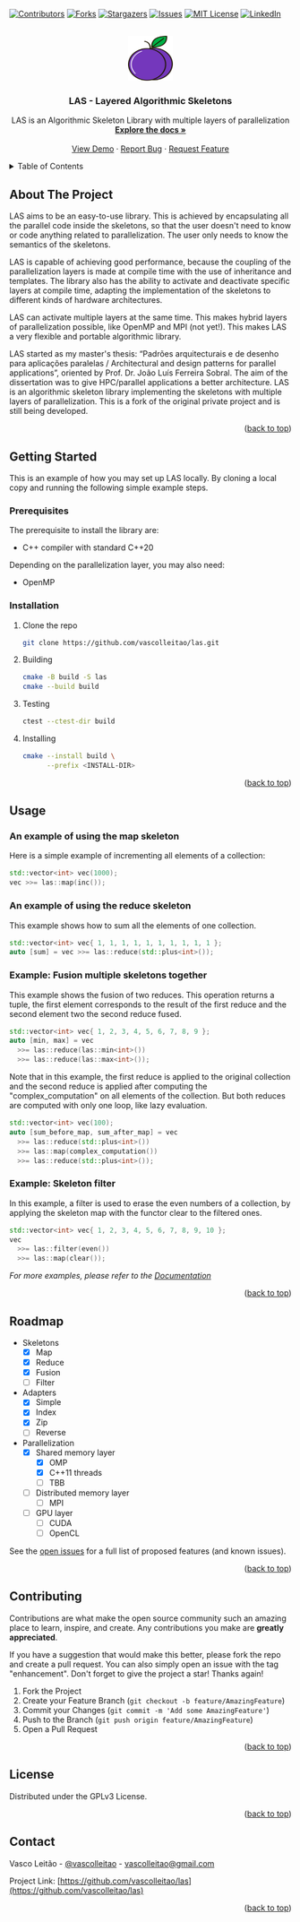 <div id="top"></div>
<!--
*** Thanks for checking out the Best-README-Template. If you have a suggestion
*** that would make this better, please fork the repo and create a pull request
*** or simply open an issue with the tag "enhancement".
*** Don't forget to give the project a star!
*** Thanks again! Now go create something AMAZING! :D
-->



<!-- PROJECT SHIELDS -->
<!--
*** I'm using markdown "reference style" links for readability.
*** Reference links are enclosed in brackets [ ] instead of parentheses ( ).
*** See the bottom of this document for the declaration of the reference variables
*** for contributors-url, forks-url, etc. This is an optional, concise syntax you may use.
*** https://www.markdownguide.org/basic-syntax/#reference-style-links
-->
[![Contributors][contributors-shield]][contributors-url]
[![Forks][forks-shield]][forks-url]
[![Stargazers][stars-shield]][stars-url]
[![Issues][issues-shield]][issues-url]
[![MIT License][license-shield]][license-url]
[![LinkedIn][linkedin-shield]][linkedin-url]



<!-- PROJECT LOGO -->
<br />
<div align="center">
  <a href="https://github.com/vascolleitao/las">
    <img src="docs/images/plum.png" alt="Logo" width="80" height="80">
  </a>

<h3 align="center">LAS - Layered Algorithmic Skeletons</h3>

  <p align="center">
    LAS is an Algorithmic Skeleton Library with multiple layers of parallelization 
    <br />
    <a href="https://github.com/vascolleitao/las"><strong>Explore the docs »</strong></a>
    <br />
    <br />
    <a href="https://github.com/vascolleitao/las">View Demo</a>
    ·
    <a href="https://github.com/vascolleitao/las/issues">Report Bug</a>
    ·
    <a href="https://github.com/vascolleitao/las/issues">Request Feature</a>
  </p>
</div>



<!-- TABLE OF CONTENTS -->
<details>
  <summary>Table of Contents</summary>
  <ol>
    <li>
      <a href="#about-the-project">About The Project</a>
      <ul>
        <li><a href="#built-with">Built With</a></li>
      </ul>
    </li>
    <li>
      <a href="#getting-started">Getting Started</a>
      <ul>
        <li><a href="#prerequisites">Prerequisites</a></li>
        <li><a href="#installation">Installation</a></li>
      </ul>
    </li>
    <li><a href="#usage">Usage</a></li>
    <li><a href="#roadmap">Roadmap</a></li>
    <li><a href="#contributing">Contributing</a></li>
    <li><a href="#license">License</a></li>
    <li><a href="#contact">Contact</a></li>
    <li><a href="#acknowledgments">Acknowledgments</a></li>
  </ol>
</details>



<!-- ABOUT THE PROJECT -->
## About The Project

LAS aims to be an easy-to-use library. This is achieved by encapsulating all the parallel code inside the skeletons, so that the user doesn't need to know or code anything related to parallelization. The user only needs to know the semantics of the skeletons. 

LAS is capable of achieving good performance, because the coupling of the parallelization layers is made at compile time with the use of inheritance and templates. The library also has the ability to activate and deactivate specific layers at compile time, adapting the implementation of the skeletons to different kinds of hardware architectures. 

LAS can activate multiple layers at the same time. This makes hybrid layers of parallelization possible, like OpenMP and MPI (not yet!). This makes LAS a very flexible and portable algorithmic library.  

LAS started as my master's thesis: “Padrões arquitecturais e de desenho para aplicações paralelas / Architectural and design patterns for parallel applications”, oriented by Prof. Dr. João Luís Ferreira Sobral. The aim of the dissertation was to give HPC/parallel applications a better architecture. LAS is an algorithmic skeleton library implementing the skeletons with multiple layers of parallelization. This is a fork of the original private project and is still being developed. 

<p align="right">(<a href="#top">back to top</a>)</p>



<!-- GETTING STARTED -->
## Getting Started

This is an example of how you may set up LAS locally.
By cloning a local copy and running the following simple example steps.

### Prerequisites

The prerequisite to install the library are: 
* C++ compiler with standard C++20

Depending on the parallelization layer, you may also need:
* OpenMP 

### Installation

1. Clone the repo
    ```sh
    git clone https://github.com/vascolleitao/las.git
    ```
2. Building
    ```sh
    cmake -B build -S las
    cmake --build build
    ```
3. Testing
    ```sh
    ctest --ctest-dir build
    ```
4. Installing
    ```sh
    cmake --install build \
          --prefix <INSTALL-DIR> 
    ```

<p align="right">(<a href="#top">back to top</a>)</p>




<!-- USAGE EXAMPLES -->
## Usage

### An example of using the map skeleton

Here is a simple example of incrementing all elements of a collection:

```cpp
std::vector<int> vec(1000);
vec >>= las::map(inc());
```

### An example of using the reduce skeleton

This example shows how to sum all the elements of one collection.

```cpp
std::vector<int> vec{ 1, 1, 1, 1, 1, 1, 1, 1, 1, 1 };
auto [sum] = vec >>= las::reduce(std::plus<int>());
```

### Example: Fusion multiple skeletons together

This example shows the fusion of two reduces. This operation returns a tuple, the first element corresponds to the result of the first reduce and the second element two the second reduce fused.

```cpp
std::vector<int> vec{ 1, 2, 3, 4, 5, 6, 7, 8, 9 };
auto [min, max] = vec
  >>= las::reduce(las::min<int>())
  >>= las::reduce(las::max<int>());
```

Note that in this example, the first reduce is applied to the original collection and the second reduce is applied after computing the "complex_computation" on all elements of the collection. But both reduces are computed with only one loop, like lazy evaluation.

```cpp
std::vector<int> vec(100);
auto [sum_before_map, sum_after_map] = vec
  >>= las::reduce(std::plus<int>())
  >>= las::map(complex_computation())
  >>= las::reduce(std::plus<int>());
```

### Example: Skeleton filter

In this example, a filter is used to erase the even numbers of a collection, by applying the skeleton map with the functor clear to the filtered ones. 

```cpp
std::vector<int> vec{ 1, 2, 3, 4, 5, 6, 7, 8, 9, 10 };
vec
  >>= las::filter(even())
  >>= las::map(clear());
```

_For more examples, please refer to the [Documentation](https://vascolleitao.github.io/las)_

<p align="right">(<a href="#top">back to top</a>)</p>



<!-- ROADMAP -->
## Roadmap

- Skeletons
    - [X] Map
    - [X] Reduce
    - [X] Fusion
    - [ ] Filter
- Adapters
    - [X] Simple
    - [X] Index
    - [X] Zip
    - [ ] Reverse
- Parallelization
    - [X] Shared memory layer
        - [X] OMP 
        - [X] C++11 threads 
        - [ ] TBB 
    - [ ] Distributed memory layer
        - [ ] MPI 
    - [ ] GPU layer
        - [ ] CUDA 
        - [ ] OpenCL 

See the [open issues](https://github.com/vascolleitao/las/issues) for a full list of proposed features (and known issues).

<p align="right">(<a href="#top">back to top</a>)</p>



<!-- CONTRIBUTING -->
## Contributing

Contributions are what make the open source community such an amazing place to learn, inspire, and create. Any contributions you make are **greatly appreciated**.

If you have a suggestion that would make this better, please fork the repo and create a pull request. You can also simply open an issue with the tag "enhancement".
Don't forget to give the project a star! Thanks again!

1. Fork the Project
2. Create your Feature Branch (`git checkout -b feature/AmazingFeature`)
3. Commit your Changes (`git commit -m 'Add some AmazingFeature'`)
4. Push to the Branch (`git push origin feature/AmazingFeature`)
5. Open a Pull Request

<p align="right">(<a href="#top">back to top</a>)</p>



<!-- LICENSE -->
## License

Distributed under the GPLv3 License.

<p align="right">(<a href="#top">back to top</a>)</p>



<!-- CONTACT -->
## Contact

Vasco Leitão - [@vascolleitao](https://twitter.com/vascolleitao) - vascolleitao@gmail.com

Project Link: [https://github.com/vascolleitao/las](https://github.com/vascolleitao/las)

<p align="right">(<a href="#top">back to top</a>)</p>

<!-- MARKDOWN LINKS & IMAGES -->
<!-- https://www.markdownguide.org/basic-syntax/#reference-style-links -->
<!-- [contributors-shield]: https://img.shields.io/github/contributors/vascolleitao/las.svg?style=for-the-badge -->
[contributors-shield]: https://img.shields.io/github/contributors/vascolleitao/las.svg?style=for-the-badge
[contributors-url]: https://github.com/vascolleitao/las/graphs/contributors
[forks-shield]: https://img.shields.io/github/forks/vascolleitao/las.svg?style=for-the-badge
[forks-url]: https://github.com/vascolleitao/las/network/members
[stars-shield]: https://img.shields.io/github/stars/vascolleitao/las.svg?style=for-the-badge
[stars-url]: https://github.com/vascolleitao/las/stargazers
[issues-shield]: https://img.shields.io/github/issues/vascolleitao/las.svg?style=for-the-badge
[issues-url]: https://github.com/vascolleitao/las/issues
[license-shield]: https://img.shields.io/github/license/vascolleitao/las.svg?style=for-the-badge
[license-url]: https://github.com/vascolleitao/las/blob/master/LICENSE.txt
[linkedin-shield]: https://img.shields.io/badge/-LinkedIn-black.svg?style=for-the-badge&logo=linkedin&colorB=555
[linkedin-url]: https://linkedin.com/in/vascolleitao